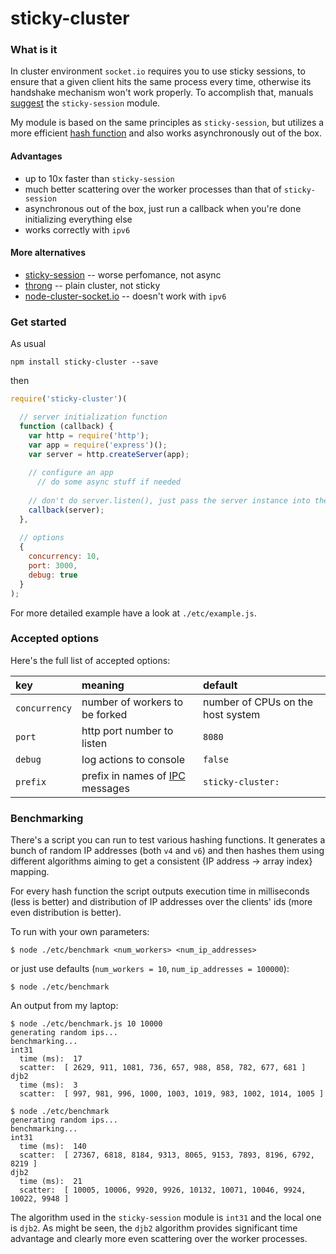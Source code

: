 # sticky-cluster


### What is it

In cluster environment `socket.io` requires you to use sticky sessions, to ensure that a given client hits the same process every time, otherwise its handshake mechanism won't work properly. To accomplish that, manuals [suggest](http://socket.io/docs/using-multiple-nodes/) the `sticky-session` module.

My module is based on the same principles as `sticky-session`, but utilizes a more efficient [hash function](https://github.com/darkskyapp/string-hash) and also works asynchronously out of the box.


#### Advantages

* up to 10x faster than `sticky-session`
* much better scattering over the worker processes than that of `sticky-session`
* asynchronous out of the box, just run a callback when you're done initializing everything else
* works correctly with `ipv6`


#### More alternatives

* [sticky-session](https://github.com/indutny/sticky-session) -- worse perfomance, not async
* [throng](https://github.com/hunterloftis/throng) -- plain cluster, not sticky
* [node-cluster-socket.io](https://github.com/elad/node-cluster-socket.io) -- doesn't work with `ipv6`


### Get started

As usual

```
npm install sticky-cluster --save
```

then

```js
require('sticky-cluster')(

  // server initialization function
  function (callback) {
    var http = require('http');
    var app = require('express')();
    var server = http.createServer(app);
      
    // configure an app
      // do some async stuff if needed
      
    // don't do server.listen(), just pass the server instance into the callback
    callback(server);
  },
  
  // options
  {
    concurrency: 10,
    port: 3000,
    debug: true
  }
);
```

For more detailed example have a look at `./etc/example.js`.


### Accepted options

Here's the full list of accepted options:

| key           | meaning                         | default                           |
| :------------ | :-----------------------------  | :-------------------------------- |
| `concurrency` | number of workers to be forked  | number of CPUs on the host system |
| `port`        | http port number to listen      | `8080`                            |
| `debug`       | log actions to console          | `false`                             |
| `prefix`      | prefix in names of [IPC](https://en.wikipedia.org/wiki/Inter-process_communication) messages | `sticky-cluster:`                 |


### Benchmarking

There's a script you can run to test various hashing functions. It generates a bunch of random IP addresses (both `v4` and `v6`) and then hashes them using different algorithms aiming to get a consistent {IP address -> array index} mapping. 

For every hash function the script outputs execution time in milliseconds (less is better) and distribution of IP addresses over the clients' ids (more even distribution is better).

To run with your own parameters:

```
$ node ./etc/benchmark <num_workers> <num_ip_addresses>
```

or just use defaults (`num_workers = 10`, `num_ip_addresses = 100000`):

```
$ node ./etc/benchmark
```

An output from my laptop:

```
$ node ./etc/benchmark.js 10 10000
generating random ips...
benchmarking...
int31
  time (ms):  17
  scatter:  [ 2629, 911, 1081, 736, 657, 988, 858, 782, 677, 681 ]
djb2
  time (ms):  3
  scatter:  [ 997, 981, 996, 1000, 1003, 1019, 983, 1002, 1014, 1005 ]
```

```
$ node ./etc/benchmark
generating random ips...
benchmarking...
int31
  time (ms):  140
  scatter:  [ 27367, 6818, 8184, 9313, 8065, 9153, 7893, 8196, 6792, 8219 ]
djb2
  time (ms):  21
  scatter:  [ 10005, 10006, 9920, 9926, 10132, 10071, 10046, 9924, 10022, 9948 ]
```

The algorithm used in the `sticky-session` module is `int31` and the local one is `djb2`. As might be seen, the `djb2` algorithm provides significant time advantage and clearly more even scattering over the worker processes.
